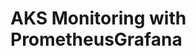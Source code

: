 # AKS Monitoring with PrometheusGrafana                                                                                                                                                                                                                                                                                                                                                                  
